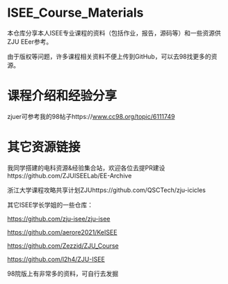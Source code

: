 # ISEE_Course_Materials
本仓库分享本人ISEE专业课程的资料（包括作业，报告，源码等）和一些资源供ZJU EEer参考。

由于版权等问题，许多课程相关资料不便上传到GitHub，可以去98找更多的资源。

# 课程介绍和经验分享
zjuer可参考我的98帖子https://www.cc98.org/topic/6111749

# 其它资源链接
我同学搭建的电科资源&经验集合站，欢迎各位去提PR建设https://github.com/ZJUISEELab/EE-Archive

浙江大学课程攻略共享计划ZJUhttps://github.com/QSCTech/zju-icicles

其它ISEE学长学姐的一些仓库：

https://github.com/zju-isee/zju-isee

https://github.com/aerore2021/KeISEE

https://github.com/Zezzid/ZJU_Course

https://github.com/l2h4/ZJU-ISEE

98院版上有非常多的资料，可自行去发掘
